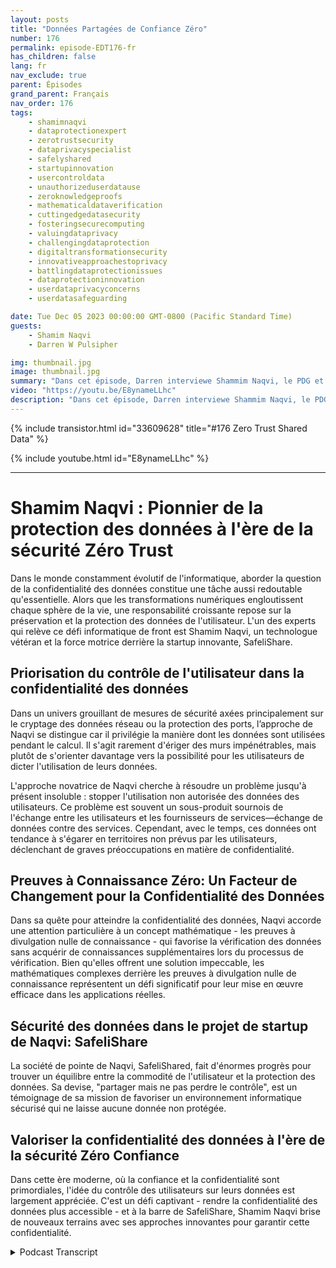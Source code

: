 ```yaml
---
layout: posts
title: "Données Partagées de Confiance Zéro"
number: 176
permalink: episode-EDT176-fr
has_children: false
lang: fr
nav_exclude: true
parent: Épisodes
grand_parent: Français
nav_order: 176
tags:
    - shamimnaqvi
    - dataprotectionexpert
    - zerotrustsecurity
    - dataprivacyspecialist
    - safelyshared
    - startupinnovation
    - usercontroldata
    - unauthorizeduserdatause
    - zeroknowledgeproofs
    - mathematicaldataverification
    - cuttingedgedatasecurity
    - fosteringsecurecomputing
    - valuingdataprivacy
    - challengingdataprotection
    - digitaltransformationsecurity
    - innovativeapproachestoprivacy
    - battlingdataprotectionissues
    - dataprotectioninnovation
    - userdataprivacyconcerns
    - userdatasafeguarding

date: Tue Dec 05 2023 00:00:00 GMT-0800 (Pacific Standard Time)
guests:
    - Shamim Naqvi
    - Darren W Pulsipher

img: thumbnail.jpg
image: thumbnail.jpg
summary: "Dans cet épisode, Darren interviewe Shammim Naqvi, le PDG et fondateur de SafelyShare, à propos de la gestion et de la sécurisation des données dans des environnements partagés et collaboratifs en utilisant le modèle de données de confiance zéro."
video: "https://youtu.be/E8ynameLLhc"
description: "Dans cet épisode, Darren interviewe Shammim Naqvi, le PDG et fondateur de SafelyShare, à propos de la gestion et de la sécurisation des données dans des environnements partagés et collaboratifs en utilisant le modèle de données de confiance zéro."
---
```


<div>
{% include transistor.html id="33609628" title="#176 Zero Trust Shared Data" %}

{% include youtube.html id="E8ynameLLhc" %}
</div>

---

# Shamim Naqvi : Pionnier de la protection des données à l'ère de la sécurité Zéro Trust

Dans le monde constamment évolutif de l'informatique, aborder la question de la confidentialité des données constitue une tâche aussi redoutable qu'essentielle. Alors que les transformations numériques engloutissent chaque sphère de la vie, une responsabilité croissante repose sur la préservation et la protection des données de l'utilisateur. L'un des experts qui relève ce défi informatique de front est Shamim Naqvi, un technologue vétéran et la force motrice derrière la startup innovante, SafeliShare.

## Priorisation du contrôle de l'utilisateur dans la confidentialité des données

Dans un univers grouillant de mesures de sécurité axées principalement sur le cryptage des données réseau ou la protection des ports, l’approche de Naqvi se distingue car il privilégie la manière dont les données sont utilisées pendant le calcul. Il s'agit rarement d'ériger des murs impénétrables, mais plutôt de s'orienter davantage vers la possibilité pour les utilisateurs de dicter l'utilisation de leurs données.

L'approche novatrice de Naqvi cherche à résoudre un problème jusqu'à présent insoluble : stopper l'utilisation non autorisée des données des utilisateurs. Ce problème est souvent un sous-produit sournois de l'échange entre les utilisateurs et les fournisseurs de services—échange de données contre des services. Cependant, avec le temps, ces données ont tendance à s'égarer en territoires non prévus par les utilisateurs, déclenchant de graves préoccupations en matière de confidentialité.

## Preuves à Connaissance Zéro: Un Facteur de Changement pour la Confidentialité des Données

Dans sa quête pour atteindre la confidentialité des données, Naqvi accorde une attention particulière à un concept mathématique - les preuves à divulgation nulle de connaissance - qui favorise la vérification des données sans acquérir de connaissances supplémentaires lors du processus de vérification. Bien qu'elles offrent une solution impeccable, les mathématiques complexes derrière les preuves à divulgation nulle de connaissance représentent un défi significatif pour leur mise en œuvre efficace dans les applications réelles.

## Sécurité des données dans le projet de startup de Naqvi: SafeliShare

La société de pointe de Naqvi, SafeliShared, fait d'énormes progrès pour trouver un équilibre entre la commodité de l'utilisateur et la protection des données. Sa devise, "partager mais ne pas perdre le contrôle", est un témoignage de sa mission de favoriser un environnement informatique sécurisé qui ne laisse aucune donnée non protégée.

## Valoriser la confidentialité des données à l'ère de la sécurité Zéro Confiance

Dans cette ère moderne, où la confiance et la confidentialité sont primordiales, l'idée du contrôle des utilisateurs sur leurs données est largement appréciée. C'est un défi captivant - rendre la confidentialité des données plus accessible - et à la barre de SafeliShare, Shamim Naqvi brise de nouveaux terrains avec ses approches innovantes pour garantir cette confidentialité.



<details>
<summary> Podcast Transcript </summary>

<p></p>

</details>
